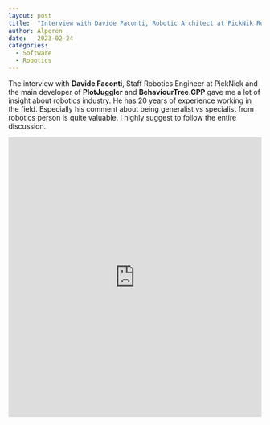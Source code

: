 ```yaml
---
layout: post
title:  "Interview with Davide Faconti, Robotic Architect at PickNik Robotics"
author: Alperen
date:   2023-02-24
categories:
  - Software
  - Robotics
---
```


The interview with **Davide Faconti**, Staff Robotics Engineer at PickNick and the main developer of **PlotJuggler** and **BehaviourTree.CPP** gave me a lot of insight about robotics industry. He has 20 years of experience working in the field. Especially his comment about being generalist vs specialist from robotics person is quite valuable. I highly suggest to follow the entire discussion.

<iframe width="100%" height="557" src="https://www.youtube.com/embed/5Daci08z-us" title="Davide Faconti, Robotic Architect at PickNik Robotics | Behind the Tech Episode 11" frameborder="0" allow="accelerometer; autoplay; clipboard-write; encrypted-media; gyroscope; picture-in-picture; web-share" allowfullscreen></iframe>

<center> 
  <script type='text/javascript' src='https://storage.ko-fi.com/cdn/widget/Widget_2.js'></script><script type='text/javascript' style="text-align:center">kofiwidget2.init('Buy Me a Coffee', '#e08428', 'V7V3IDOGW');kofiwidget2.draw();</script> 
</center>
